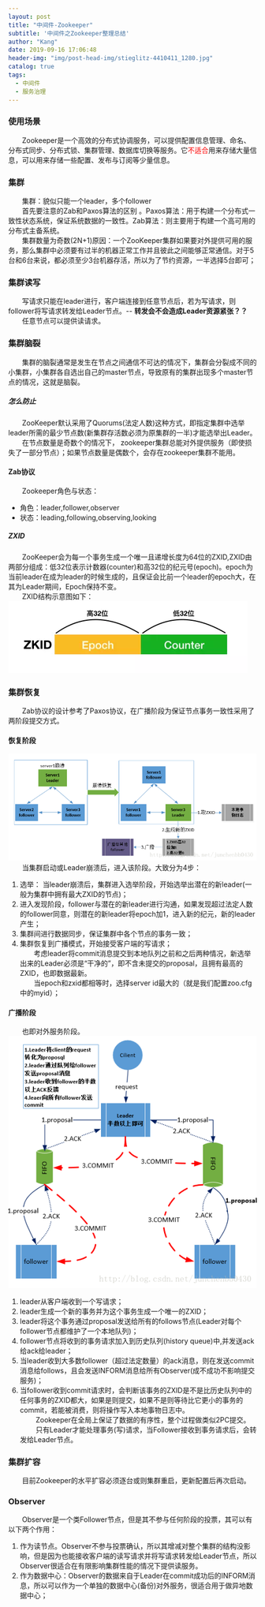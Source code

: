 ```yaml
---
layout: post
title: "中间件-Zookeeper"
subtitle: '中间件之Zookeeper整理总结'
author: "Kang"
date: 2019-09-16 17:06:48
header-img: "img/post-head-img/stieglitz-4410411_1280.jpg"
catalog: true
tags:
  - 中间件
  - 服务治理
---
```

### 使用场景

&emsp;&emsp;Zookeeper是一个高效的分布式协调服务，可以提供配置信息管理、命名、分布式同步、分布式锁、集群管理、数据库切换等服务。它<font color="red">不适合</font>用来存储大量信息，可以用来存储一些配置、发布与订阅等少量信息。  

### 集群
&emsp;&emsp;集群：貌似只能一个leader，多个follower  
&emsp;&emsp;首先要注意的Zab和Paxos算法的区别 。Paxos算法：用于构建一个分布式一致性状态系统，保证系统数据的一致性。Zab算法：则主要用于构建一个高可用的分布式主备系统。  
&emsp;&emsp;集群数量为奇数(2N+1)原因：一个ZooKeeper集群如果要对外提供可用的服务，那么集群中必须要有过半的机器正常工作并且彼此之间能够正常通信。对于5台和6台来说，都必须至少3台机器存活，所以为了节约资源，一半选择5台即可；  

### 集群读写
&emsp;&emsp;写请求只能在leader进行，客户端连接到任意节点后，若为写请求，则follower将写请求转发给Leader节点。-- **转发会不会造成Leader资源紧张？？**     
&emsp;&emsp;任意节点可以提供读请求。   


### 集群脑裂
&emsp;&emsp;集群的脑裂通常是发生在节点之间通信不可达的情况下，集群会分裂成不同的小集群，小集群各自选出自己的master节点，导致原有的集群出现多个master节点的情况，这就是脑裂。
##### 怎么防止
&emsp;&emsp;ZooKeeper默认采用了Quorums(法定人数)这种方式，即指定集群中选举leader所需的最少节点数(新集群存活数必须为原集群的一半)才能选举出Leader。
&emsp;&emsp;在节点数量是奇数个的情况下， zookeeper集群总能对外提供服务（即使损失了一部分节点）；如果节点数量是偶数个，会存在zookeeper集群不能用。   


#### Zab协议
&emsp;&emsp;Zookeeper角色与状态：
- 角色：leader,follower,observer
- 状态：leading,following,observing,looking

##### ZXID
&emsp;&emsp;ZooKeeper会为每一个事务生成一个唯一且递增长度为64位的ZXID,ZXID由两部分组成：低32位表示计数器(counter)和高32位的纪元号(epoch)。epoch为当前leader在成为leader的时候生成的，且保证会比前一个leader的epoch大，在其为Leader期间，Epoch保持不变。  
&emsp;&emsp;ZXID结构示意图如下：   
![ZXID结构示意图](https://raw.githubusercontent.com/kangzhihu/images/master/zookeeper-ZXID.png)     

### 集群恢复
&emsp;&emsp;Zab协议的设计参考了Paxos协议，在广播阶段为保证节点事务一致性采用了两阶段提交方式。 
#### 恢复阶段
![Zookeeper崩溃恢复](https://raw.githubusercontent.com/kangzhihu/images/master/zookeeper-zab%E5%B4%A9%E6%BA%83%E6%81%A2%E5%A4%8D.png)   
&emsp;&emsp;当集群启动或Leader崩溃后，进入该阶段。大致分为4步：    
1. 选举： 当leader崩溃后，集群进入选举阶段，开始选举出潜在的新leader(一般为集群中拥有最大ZXID的节点)；  
2. 进入发现阶段，follower与潜在的新leader进行沟通，如果发现超过法定人数的follower同意，则潜在的新leader将epoch加1，进入新的纪元，新的leader产生；
3. 集群间进行数据同步，保证集群中各个节点的事务一致；
4. 集群恢复到广播模式，开始接受客户端的写请求；  
&emsp;&emsp;考虑leader将commit消息提交到本地队列之前和之后两种情况，新选举出来的Leader必须是“干净的”，即不含未提交的proposal，且拥有最高的ZXID，也即数据最新。  
&emsp;&emsp;当epoch和zxid都相等时，选择server id最大的（就是我们配置zoo.cfg中的myid）；   



#### 广播阶段 
&emsp;&emsp;也即对外服务阶段。   
![ZAB广播示例](https://raw.githubusercontent.com/kangzhihu/images/master/zookeeper-zab%E5%8D%8F%E8%AE%AE%E5%B9%BF%E6%92%AD.png)   
1. leader从客户端收到一个写请求；  
2. leader生成一个新的事务并为这个事务生成一个唯一的ZXID；  
3. leader将这个事务通过proposal发送给所有的follows节点(Leader对每个follower节点都维护了一个本地队列)；  
4. follower节点将收到的事务请求加入到历史队列(history queue)中,并发送ack给ack给leader；  
5. 当leader收到大多数follower（超过法定数量）的ack消息，则在发送commit消息给follows，且会发送INFORM消息给所有Observer(成不成功不影响提交服务)；  
6. 当follower收到commit请求时，会判断该事务的ZXID是不是比历史队列中的任何事务的ZXID都大，如果是则提交，如果不是则等待比它更小的事务的commit，若能被消费，则将操作写入本地事物日志中。  
&emsp;&emsp; Zookeeper在全局上保证了数据的有序性，整个过程做类似2PC提交。    
&emsp;&emsp; 只有Leader才能处理事务(写)请求，当Follower接收到事务请求后，会转发给Leader节点。    

### 集群扩容
&emsp;&emsp;目前Zookeeper的水平扩容必须逐台或则集群重启，更新配置后再次启动。  

### Observer
&emsp;&emsp;Observer是一个类Follower节点，但是其不参与任何阶段的投票，其可以有以下两个作用：  
1. 作为读节点。Observer不参与投票确认，所以其增减对整个集群的结构没影响，但是因为也能接收客户端的读写请求并将写请求转发给Leader节点，所以Observer很适合在有限影响集群性能的情况下提供读服务。  
2. 作为数据中心：Observer的数据来自于Leader在commit成功后的INFORM消息，所以可以作为一个单独的数据中心(备份)对外服务，很适合用于做异地数据中心；  


  
